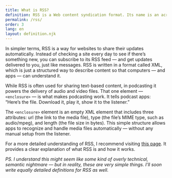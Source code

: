 ```yaml
---
title: What is RSS?
definition: RSS is a Web content syndication format. Its name is an acronym for Really Simple Syndication. RSS is a dialect of XML. All RSS files must conform to the XML 1.0 specification, as published on the World Wide Web Consortium (W3C) website.
permalink: /rss/
order: 3
lang: en
layout: definition.njk
---
```


In simpler terms, RSS is a way for websites to share their updates automatically. Instead of checking a site every day to see if there’s something new, you can subscribe to its RSS feed — and get updates delivered to you, just like messages. RSS is written in a format called XML, which is just a structured way to describe content so that computers — and apps — can understand it.

While RSS is often used for sharing text-based content, in podcasting it powers the delivery of audio and video files. That one element — `<enclosure>` — is what makes podcasting work. It tells podcast apps: “Here’s the file. Download it, play it, show it to the listener.”

The `<enclosure>` element is an empty XML element that includes three attributes: url (the link to the media file), type (the file’s MIME type, such as audio/mpeg), and length (the file size in bytes). This simple structure allows apps to recognize and handle media files automatically — without any manual setup from the listener.

For a more detailed understanding of RSS, I recommend visiting [this page](https://www.rssboard.org/rss-specification#whatIsRss). It provides a clear explanation of what RSS is and how it works.

*PS. I understand this might seem like some kind of overly technical, semantic nightmare — but in reality, these are very simple things. I’ll soon write equally detailed definitions for RSS as well.*